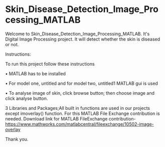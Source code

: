 # Skin_Disease_Detection_Image_Processing_MATLAB

Welcome to Skin_Disease_Detection_Image_Processing_MATLAB. It's Digital Image Processing project. It will detect whether the skin is diseased or not.

Instructions:

To run this project follow these instructions

• MATLAB has to be installed

• For model one, untitled and for model two, untitled1 MATLAB gui is used

• To analyse image of skin, click browse button; then choose image and click analyse button.

3 Libraries and Packages;All built in functions are used in our projects except imoverlay() function. For this MATLAB File Exchange contribution is needed. Download link for MATLAB FileExchange contribution- https://www.mathworks.com/matlabcentral/fileexchange/10502-image-overlay

Thank you.
